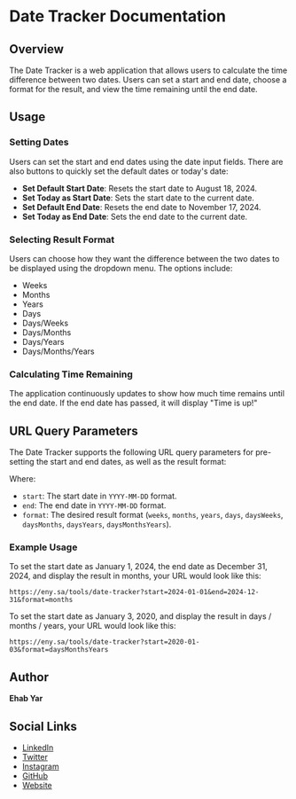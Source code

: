 # Date Tracker Documentation

## Overview
The Date Tracker is a web application that allows users to calculate the time difference between two dates. Users can set a start and end date, choose a format for the result, and view the time remaining until the end date.

## Usage

### Setting Dates
Users can set the start and end dates using the date input fields. There are also buttons to quickly set the default dates or today's date:
- **Set Default Start Date**: Resets the start date to August 18, 2024.
- **Set Today as Start Date**: Sets the start date to the current date.
- **Set Default End Date**: Resets the end date to November 17, 2024.
- **Set Today as End Date**: Sets the end date to the current date.

### Selecting Result Format
Users can choose how they want the difference between the two dates to be displayed using the dropdown menu. The options include:
- Weeks
- Months
- Years
- Days
- Days/Weeks
- Days/Months
- Days/Years
- Days/Months/Years

### Calculating Time Remaining
The application continuously updates to show how much time remains until the end date. If the end date has passed, it will display "Time is up!"

## URL Query Parameters
The Date Tracker supports the following URL query parameters for pre-setting the start and end dates, as well as the result format:

Where:
- `start`: The start date in `YYYY-MM-DD` format.
- `end`: The end date in `YYYY-MM-DD` format.
- `format`: The desired result format (`weeks`, `months`, `years`, `days`, `daysWeeks`, `daysMonths`, `daysYears`, `daysMonthsYears`).

### Example Usage
To set the start date as January 1, 2024, the end date as December 31, 2024, and display the result in months, your URL would look like this:
```
https://eny.sa/tools/date-tracker?start=2024-01-01&end=2024-12-31&format=months
```
To set the start date as January 3, 2020, and display the result in days / months / years, your URL would look like this:
```
https://eny.sa/tools/date-tracker?start=2020-01-03&format=daysMonthsYears
```
## Author

**Ehab Yar**

## Social Links
- [LinkedIn](https://www.linkedin.com/in/ehab-yar-4a1bb4193/)
- [Twitter](https://twitter.com/_f_eny)
- [Instagram](https://instagram.com/_f_eny)
- [GitHub](https://github.com/feny1)
- [Website](https://eny.sa)
